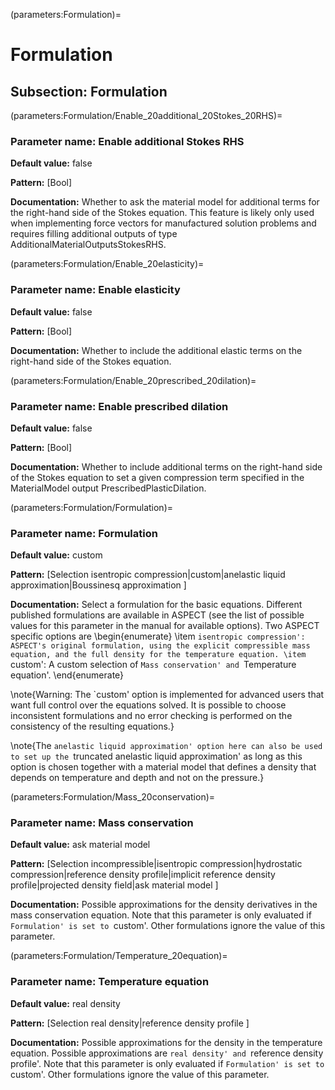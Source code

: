 (parameters:Formulation)=
# Formulation


## **Subsection:** Formulation


(parameters:Formulation/Enable_20additional_20Stokes_20RHS)=
### __Parameter name:__ Enable additional Stokes RHS
**Default value:** false

**Pattern:** [Bool]

**Documentation:** Whether to ask the material model for additional terms for the right-hand side of the Stokes equation. This feature is likely only used when implementing force vectors for manufactured solution problems and requires filling additional outputs of type AdditionalMaterialOutputsStokesRHS.

(parameters:Formulation/Enable_20elasticity)=
### __Parameter name:__ Enable elasticity
**Default value:** false

**Pattern:** [Bool]

**Documentation:** Whether to include the additional elastic terms on the right-hand side of the Stokes equation.

(parameters:Formulation/Enable_20prescribed_20dilation)=
### __Parameter name:__ Enable prescribed dilation
**Default value:** false

**Pattern:** [Bool]

**Documentation:** Whether to include additional terms on the right-hand side of the Stokes equation to set a given compression term specified in the MaterialModel output PrescribedPlasticDilation.

(parameters:Formulation/Formulation)=
### __Parameter name:__ Formulation
**Default value:** custom

**Pattern:** [Selection isentropic compression|custom|anelastic liquid approximation|Boussinesq approximation ]

**Documentation:** Select a formulation for the basic equations. Different published formulations are available in ASPECT (see the list of possible values for this parameter in the manual for available options). Two ASPECT specific options are
\begin{enumerate}
  \item `isentropic compression': ASPECT's original formulation, using the explicit compressible mass equation, and the full density for the temperature equation.
  \item `custom': A custom selection of `Mass conservation' and `Temperature equation'.
\end{enumerate}

\note{Warning: The `custom' option is implemented for advanced users that want full control over the equations solved. It is possible to choose inconsistent formulations and no error checking is performed on the consistency of the resulting equations.}

\note{The `anelastic liquid approximation' option here can also be used to set up the `truncated anelastic liquid approximation' as long as this option is chosen together with a material model that defines a density that depends on temperature and depth and not on the pressure.}

(parameters:Formulation/Mass_20conservation)=
### __Parameter name:__ Mass conservation
**Default value:** ask material model

**Pattern:** [Selection incompressible|isentropic compression|hydrostatic compression|reference density profile|implicit reference density profile|projected density field|ask material model ]

**Documentation:** Possible approximations for the density derivatives in the mass conservation equation. Note that this parameter is only evaluated if `Formulation' is set to `custom'. Other formulations ignore the value of this parameter.

(parameters:Formulation/Temperature_20equation)=
### __Parameter name:__ Temperature equation
**Default value:** real density

**Pattern:** [Selection real density|reference density profile ]

**Documentation:** Possible approximations for the density in the temperature equation. Possible approximations are `real density' and `reference density profile'. Note that this parameter is only evaluated if `Formulation' is set to `custom'. Other formulations ignore the value of this parameter.
